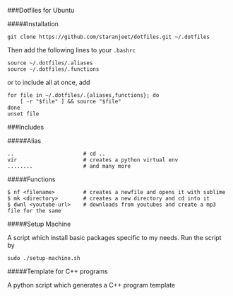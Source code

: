 ###Dotfiles for Ubuntu

#####Installation

```
git clone https://github.com/staranjeet/dotfiles.git ~/.dotfiles
```

Then add the following lines to your `.bashrc`

```
source ~/.dotfiles/.aliases
source ~/.dotfiles/.functions

```

or to include all at once, add

```
for file in ~/.dotfiles/.{aliases,functions}; do
    [ -r "$file" ] && source "$file"
done
unset file

```

###Includes

#####Alias

```
..                      # cd ..
vir                     # creates a python virtual env
........                # and many more

```

#####Functions


```
$ nf <filename>		    # creates a newfile and opens it with sublime
$ mk <directory> 	    # creates a new directory and cd into it
$ dwnl <youtube-url>    # downloads from youtubes and create a mp3 file for the same
```

#####Setup Machine

A script which install basic packages specific to my needs. Run the script by

```
sudo ./setup-machine.sh
```

#####Template for C++ programs

A python script which generates a C++ program template
